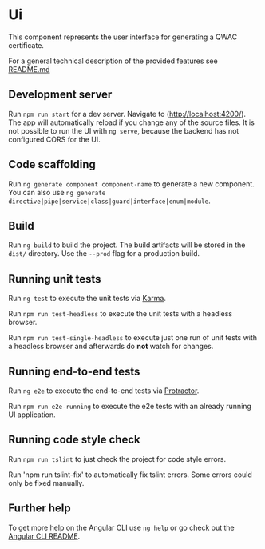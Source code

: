 # Ui

This component represents the user interface for generating a QWAC certificate.

For a general technical description of the provided features see [README.md](../README.md)

## Development server

Run `npm run start` for a dev server. Navigate to (<http://localhost:4200/>). The app will automatically reload if you change any of the source files. It is not possible to run the UI with `ng serve`, because the backend has not configured CORS for the UI.

## Code scaffolding

Run `ng generate component component-name` to generate a new component. You can also use `ng generate directive|pipe|service|class|guard|interface|enum|module`.

## Build

Run `ng build` to build the project. The build artifacts will be stored in the `dist/` directory. Use the `--prod` flag for a production build.

## Running unit tests

Run `ng test` to execute the unit tests via [Karma](https://karma-runner.github.io).

Run `npm run test-headless` to execute the unit tests with a headless browser.

Run `npm run test-single-headless` to execute just one run of unit tests with a headless browser and afterwards do **not** watch for changes.

## Running end-to-end tests

Run `ng e2e` to execute the end-to-end tests via [Protractor](http://www.protractortest.org/).

Run `npm run e2e-running` to execute the e2e tests with an already running UI application.

## Running code style check
Run `npm run tslint` to just check the project for code style errors.

Run 'npm run tslint-fix' to automatically fix tslint errors. Some errors could only be fixed manually.

## Further help

To get more help on the Angular CLI use `ng help` or go check out the [Angular CLI README](https://github.com/angular/angular-cli/blob/master/README.md).
